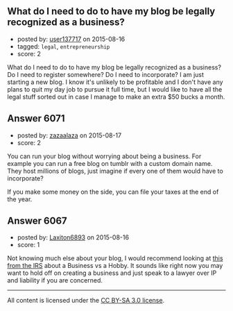 ## What do I need to do to have my blog be legally recognized as a business?

- posted by: [user137717](https://stackexchange.com/users/2447665/user137717) on 2015-08-16
- tagged: `legal`, `entrepreneurship`
- score: 2

<p>What do I need to do to have my blog be legally recognized as a business? Do I need to register somewhere? Do I need to incorporate? I am just starting a new blog. I know it's unlikely to be profitable and I don't have any plans to quit my day job to pursue it full time, but I would like to have all the legal stuff sorted out in case I manage to make an extra $50 bucks a month.</p>



## Answer 6071

- posted by: [zazaalaza](https://stackexchange.com/users/4672194/zazaalaza) on 2015-08-17
- score: 2

<p>You can run your blog without worrying about being a business. For example you can run a free blog on tumblr with a custom domain name. They host millions of blogs, just imagine if every one of them would have to incorporate?</p>

<p>If you make some money on the side, you can file your taxes at the end of the year.</p>



## Answer 6067

- posted by: [Laxiton6893](https://stackexchange.com/users/2181902/laxiton6893) on 2015-08-16
- score: 1

<p>Not knowing much else about your blog, I would recommend looking at <a href="http://www.irs.gov/uac/Business-or-Hobby%3F-Answer-Has-Implications-for-Deductions" rel="nofollow">this from the IRS</a> about a Business vs a Hobby. It sounds like right now you may want to hold off on creating a business and just speak to a lawyer over IP and liability if you are concerned.</p>




---

All content is licensed under the [CC BY-SA 3.0 license](https://creativecommons.org/licenses/by-sa/3.0/).
